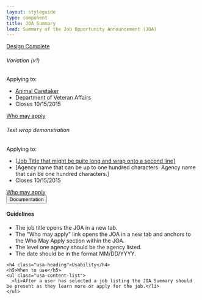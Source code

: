 ```yaml
---
layout: styleguide
type: component
title: JOA Summary
lead: Summary of the Job Opportunity Announcement (JOA)
---
```


<a href="{{ site.baseurl }}/getting-started/#maturity" class="usa-label maturity design_complete">
  Design Complete
</a>

<div class="preview">
  <h6 class="usa-heading-alt">Variation (v1)</h6>
  <div class="usajobs-joa_summary v1">
    <div class="usajobs-joa_summary-body">
      <p class="intro">Applying to:</p>
      <ul class="detail">
        <li class="job_title"><a href="#joa">Animal Caretaker</a></li>
        <li class="attr">Department of Veteran Affairs</li>
        <li class="attr">Closes 10/15/2015</li>
      </ul>
      <!-- a class="joa-save">Save Job</a -->
      <a class="joa-anchor" href="#joa-who_may_apply">Who may apply</a>
    </div>
  </div>

  <h6 class="usa-heading-alt">Text wrap demonstration</h6>
  <div class="usajobs-joa_summary v1">
    <div class="usajobs-joa_summary-body">
      <p class="intro">Applying to:</p>
      <ul class="detail">
        <li class="job_title"><a href="#joa">[Job Title that might be quite long and wrap onto a second line]</a></li>
        <li class="attr">[Agency name that can be up to one hundred characters. Agency name that can be one hundred characters.] </li>
        <li class="attr">Closes 10/15/2015</li>
      </ul>
      <!-- a class="joa-save">Save Job</a -->
      <a class="joa-anchor" href="#joa-who_may_apply">Who may apply</a>
    </div>
  </div>
</div>

<div class="usa-accordion-bordered usa-accordion-docs">
  <button class="usa-button-unstyled usa-accordion-button"
      aria-expanded="true" aria-controls="collapsible-0">
    Documentation
  </button>
  <div id="collapsible-0" aria-hidden="false" class="usa-accordion-content">
    <h4 class="usa-heading">Guidelines</h4>
    <ul class="usa-content-list">
      <li>The job title opens the JOA in a new tab.</li>
      <li>The "Who may apply" link opens the JOA in a new tab and anchors to the Who May Apply section within the JOA.</li>
      <li>The level one agency should be the agency listed.</li>
      <li>The date should be in the format MM/DD/YYYY.</li>
    </ul>

    <h4 class="usa-heading">Usability</h4>
    <h5>When to use</h5>
    <ul class="usa-content-list">
      <li>After a user has selected a job listing the JOA Summary should be present as they learn more or apply for the job.</li>
    </ul>
  </div>
</div>
